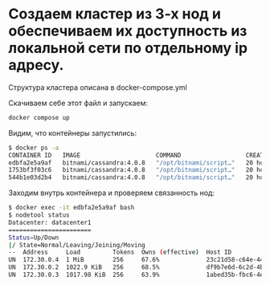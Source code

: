 # Создаем кластер из 3-х нод и обеспечиваем их доступность из локальной сети по отдельному ip адресу.

Структура кластера описана в docker-compose.yml

Скачиваем себе этот файл и запускаем:

```bash
docker compose up
``` 

Видим, что контейнеры запустились:

```bash
$ docker ps -a
CONTAINER ID   IMAGE                     COMMAND                  CREATED        STATUS        PORTS                                                 NAMES
edbfa2e5a9af   bitnami/cassandra:4.0.8   "/opt/bitnami/script…"   20 hours ago   Up 20 hours   7000/tcp, 0.0.0.0:9042->9042/tcp, :::9042->9042/tcp   cass_node1
1753bf3f03c6   bitnami/cassandra:4.0.8   "/opt/bitnami/script…"   20 hours ago   Up 20 hours   7000/tcp, 0.0.0.0:9044->9042/tcp, :::9044->9042/tcp   cass_node3
544b1e03d2b4   bitnami/cassandra:4.0.8   "/opt/bitnami/script…"   20 hours ago   Up 20 hours   7000/tcp, 0.0.0.0:9043->9042/tcp, :::9043->9042/tcp   cass_node2 
``` 

Заходим внутрь контейнера и проверяем связанность нод:

```bash
$ docker exec -it edbfa2e5a9af bash 
$ nodetool status
Datacenter: datacenter1
=======================
Status=Up/Down
|/ State=Normal/Leaving/Joining/Moving
--  Address     Load         Tokens  Owns (effective)  Host ID                               Rack 
UN  172.30.0.4  1 MiB        256     67.6%             23c21d58-c64e-445b-824d-eaa359f952b3  rack1
UN  172.30.0.2  1022.9 KiB   256     68.5%             df9b7e6d-6c2d-4b74-94c7-14112e77dccc  rack1
UN  172.30.0.3  1017.98 KiB  256     63.9%             1abed35b-fbc6-4e43-bf63-6173c4943b96  rack1
``` 